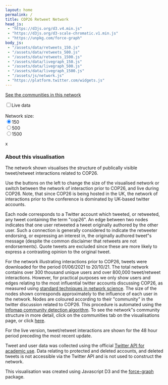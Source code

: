 ```yaml
---
layout: home
permalink: /
title: COP26 Retweet Network
head_js:
 - "https://d3js.org/d3.v4.min.js"
 - "https://d3js.org/d3-scale-chromatic.v1.min.js"
 - "https://unpkg.com/force-graph"
body_js:
 - "/assets/data/retweets_150.js"
 - "/assets/data/retweets_500.js"
 - "/assets/data/retweets_1500.js"
 - "/assets/data/livegraph_150.js"
 - "/assets/data/livegraph_500.js"
 - "/assets/data/livegraph_1500.js"
 - "/assets/js/network.js"
 - "https://platform.twitter.com/widgets.js"
---
```


<p class="text-center">
<a href="/visualisation/communities">See the communities in this network</a>
</p>

<div class="controls small">
  <input type="checkbox" id="live" onClick="ToggleLive()"><label for="live" class="small">Live data</label><br/>
  <br/>
  <div class="hide-sm">
    Network size:<br/>
    <input name="size" value="150"  onclick="LoadNetwork(150 )"  type="radio" checked><label for="150" >150</label><br/>
    <input name="size" value="500"  onclick="LoadNetwork(500 )"  type="radio"><label for="500" >500</label><br/>
    <input name="size" value="1500" onclick="LoadNetwork(1500)"  type="radio"><label for="1500">1500</label><br/>
  </div>
  <p class="small" id="updated"></p>
</div>

<div id="graph">
</div>

<div id="panel" class="hide hide-sm">
  <a id="exit" onclick="ClosePanel()">x</a>
  <h3 id="panel_title"></h3>
  <div id="panel_content" class="text-center"></div>
</div>

### About this visualisation

The network shown visualises the structure of publically visible tweet/retweet interactions related to COP26.

Use the buttons on the left to change the size of the visualised network or switch between the network of interaction prior to COP26, and live during COP26. Note, that since COP26 is being hosted in the UK, the network of interactions prior to the conference is dominated by UK-based twitter accounts.


Each node corresponds to a Twitter account which tweeted, or retweeted, any tweet containing the term "cop26". An edge between two nodes indicates that one user retweeted a tweet originally authored by the other user. Such a connection is generally considered to indicate the retweeter endorsing, or expressing an interest in, the originally authored tweet"s message (despite the common disclaimer that retweets are not endorsements). Quote tweets are excluded since these are more likely to express a contrasting opinion to the original tweet.


For the network illustrating interactions prior to COP26, tweets were downloaded for the period 01/06/2021 to 20/10/21. The total network contains over 300 thousand unique users and over 800,000 tweet/retweet interactions. However, for practical purposes we only show users and edges relating to the most influential twitter accounts discussing COP26, as measured using <a target="_blank" href="https://en.wikipedia.org/wiki/PageRank">standard techniques in network science</a>. The size of the nodes shown corresponds approximately to the influence of each user in the network. Nodes are coloured according to their "community" in the twitter discussion related to COP26. This procedure is automated using the <a target="_blank" href="https://towardsdatascience.com/infomap-algorithm-9b68b7e8b86">Infomap community detection algorithm</a>. To see the network"s community structure in more detail, click on the communities tab on the visualisations page, or click <a href="/visualisation/communities">here</a>.


For the live version, tweet/retweet interactions are shown for the 48 hour period preceding the most recent update.


Tweet and user data was collected using the official <a href="https://developer.twitter.com/en/products/twitter-api/academic-research">Twitter API for academic use</a>. Data relating to protected and deleted accounts, and deleted tweets is not accessible via the Twitter API and is not used to construct the network.

This visualisation was created using Javascript D3 and the <a target="_blank" href="https://github.com/vasturiano/force-graph">force-graph</a> package.


